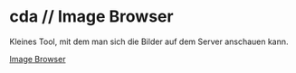 # cda // Image Browser

Kleines Tool, mit dem man sich die Bilder auf dem Server anschauen kann. 

[Image Browser](https://lucascranach.org/admin/image-browser/index.html)

